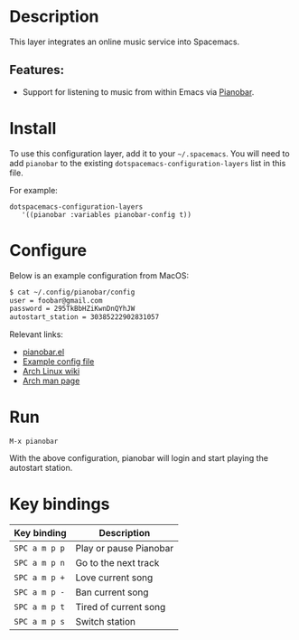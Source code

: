 # Description

This layer integrates an online music service into Spacemacs.

## Features:

-   Support for listening to music from within Emacs via
    [Pianobar](https://6xq.net/pianobar/).

# Install

To use this configuration layer, add it to your `~/.spacemacs`. You will
need to add `pianobar` to the existing
`dotspacemacs-configuration-layers` list in this file.

For example:

``` emacs-elisp
dotspacemacs-configuration-layers
   '((pianobar :variables pianobar-config t))
```

# Configure

Below is an example configuration from MacOS:

``` bash
$ cat ~/.config/pianobar/config
user = foobar@gmail.com
password = 295TkBbHZiKwnDnQYhJW 
autostart_station = 30385222902831057
```

Relevant links:

-   [pianobar.el](https://github.com/agrif/pianobar.el)
-   [Example config
    file](https://github.com/PromyLOPh/pianobar/blob/master/contrib/config-example)
-   [Arch Linux wiki](https://wiki.archlinux.org/index.php/Pianobar)
-   [Arch man
    page](https://jlk.fjfi.cvut.cz/arch/manpages/man/pianobar.1)

# Run

`M-x pianobar`

With the above configuration, pianobar will login and start playing the
autostart station.

# Key bindings

| Key binding   | Description            |
|---------------|------------------------|
| `SPC a m p p` | Play or pause Pianobar |
| `SPC a m p n` | Go to the next track   |
| `SPC a m p +` | Love current song      |
| `SPC a m p -` | Ban current song       |
| `SPC a m p t` | Tired of current song  |
| `SPC a m p s` | Switch station         |
